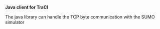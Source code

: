 **Java client for TraCI**

The java library can handle the TCP byte communication with the SUMO simulator